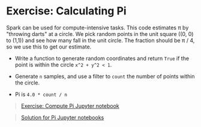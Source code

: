 # Exercise: Calculating Pi

Spark can be used for compute-intensive tasks. This code estimates π by
"throwing darts" at a circle. We pick random points in the unit square
((0, 0) to (1,1)) and see how many fall in the unit circle.
The fraction should be π / 4, so we use this to get our estimate.

* Write a function to generate random coordinates and return `True` if the point
is within the circle `x^2 + y^2 < 1`.

* Generate `n` samples, and use a filter to `count` the number of points within
the circle.

* Pi is `4.0 * count / n`

> [Exercise: Compute Pi Jupyter notebook](pi-exercise.ipynb)

> [Solution for Pi Jupyter notebooks](pi.ipynb)
